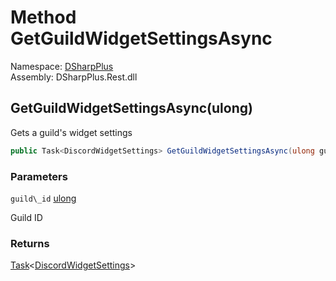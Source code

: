 # Method GetGuildWidgetSettingsAsync

Namespace: [DSharpPlus](DSharpPlus.md)  
Assembly: DSharpPlus.Rest.dll

## <a id="DSharpPlus_DiscordRestClient_GetGuildWidgetSettingsAsync_System_UInt64_"></a>GetGuildWidgetSettingsAsync\(ulong\)

Gets a guild's widget settings

```csharp
public Task<DiscordWidgetSettings> GetGuildWidgetSettingsAsync(ulong guild_id)
```

### Parameters

`guild\_id` [ulong](https://learn.microsoft.com/dotnet/api/system.uint64)

Guild ID

### Returns

[Task](https://learn.microsoft.com/dotnet/api/system.threading.tasks.task\-1)<[DiscordWidgetSettings](DSharpPlus.Entities.DiscordWidgetSettings.md)\>

